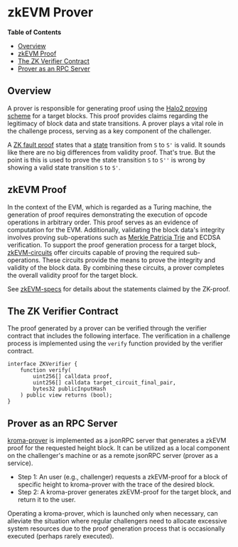 # zkEVM Prover

<!-- All glossary references in this file. -->

[g-state]: glossary.md#state
[g-zk-fault-proof]: glossary.md#zk-fault-proof
[g-mpt]: glossary.md#merkle-patricia-trie

<!-- START doctoc generated TOC please keep comment here to allow auto update -->
<!-- DON'T EDIT THIS SECTION, INSTEAD RE-RUN doctoc TO UPDATE -->
**Table of Contents**

- [Overview](#overview)
- [zkEVM Proof](#zkevm-proof)
- [The ZK Verifier Contract](#the-zk-verifier-contract)
- [Prover as an RPC Server](#prover-as-an-rpc-server)

<!-- END doctoc generated TOC please keep comment here to allow auto update -->

## Overview

A prover is responsible for generating proof using the [Halo2 proving scheme](https://zcash.github.io/halo2/)
for a target blocks. This proof provides claims regarding the legitimacy of block data and state transitions.
A prover plays a vital role in the challenge process, serving as a key component of the challenger.

A [ZK fault proof][g-zk-fault-proof] states that a [state][g-state] transition from `S` to `S'` is valid.
It sounds like there are no big differences from validity proof. That's true. But the point is this is used
to prove the state transition `S` to `S''` is wrong by showing a valid state transition `S` to `S'`.

## zkEVM Proof

In the context of the EVM, which is regarded as a Turing machine, the generation of proof requires demonstrating the
execution of opcode operations in arbitrary order. This proof serves as an evidence of computation for the EVM.
Additionally, validating the block data's integrity involves proving sub-operations such as
[Merkle Patricia Trie][g-mpt] and ECDSA verification.
To support the proof generation process for a target block, [zkEVM-circuits] offer circuits capable of proving the
required sub-operations. These circuits provide the means to prove the integrity and validity of the block data.
By combining these circuits, a prover completes the overall validity proof for the target block.

See [zkEVM-specs] for details about the statements claimed by the ZK-proof.

## The ZK Verifier Contract

The proof generated by a prover can be verified through the verifier contract that includes the following interface.
The verification in a challenge process is implemented using the `verify` function provided by the verifier contract.

```solidity
interface ZKVerifier {
    function verify(
        uint256[] calldata proof,
        uint256[] calldata target_circuit_final_pair,
        bytes32 publicInputHash
    ) public view returns (bool);
}
```

## Prover as an RPC Server

[kroma-prover](https://github.com/kroma-network/kroma-prover) is implemented as a jsonRPC server that generates a zkEVM
proof for the requested height block. It can be utilized as a local component on the challenger's machine
or as a remote jsonRPC server (prover as a service).

- Step 1:  An user (e.g., challenger) requests a zkEVM-proof for a block of specific height to kroma-prover with
  the trace of the desired block.
- Step 2: A kroma-prover generates zkEVM-proof for the target block, and return it to the user.

Operating a kroma-prover, which is launched only when necessary, can alleviate the situation where
regular challengers need to allocate excessive system resources due to the proof generation process
that is occasionally executed (perhaps rarely executed).

[zkEVM-circuits]: https://github.com/kroma-network/zkevm-circuits
[zkEVM-specs]: https://github.com/kroma-network/zkevm-specs
